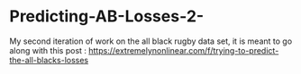 # Predicting-AB-Losses-2-
My second iteration of work on the all black rugby data set, it is meant to go along with this post : https://extremelynonlinear.com/f/trying-to-predict-the-all-blacks-losses
